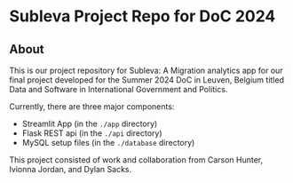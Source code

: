 # Subleva Project Repo for DoC 2024 

## About

This is our project repository for Subleva: A Migration analytics app for our final project developed for the Summer 2024 DoC in Leuven, Belgium titled Data and Software in International Government and Politics.

Currently, there are three major components:
- Streamlit App (in the `./app` directory)
- Flask REST api (in the `./api` directory)
- MySQL setup files (in the `./database` directory)

This project consisted of work and collaboration from Carson Hunter, Ivionna Jordan, and Dylan Sacks.
 